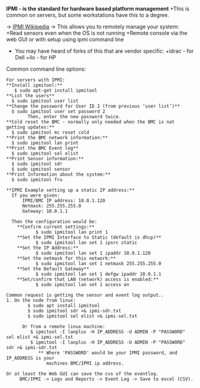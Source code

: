 
**IPMI - is the standard for hardware based platform management**
+This is common on servers, but some workstations have this to a degree.

-> [IPMI Wikipedia](https://en.wikipedia.org/wiki/Intelligent_Platform_Management_Interface)
-> This allows you to remotely manage your system:
  +Read sensors even when the OS is not running
  +Remote console via the web GUI or with setup using ipmi command line

- You may have heard of forks of this that are vendor specific:
   +idrac - for Dell
   +ilo - for HP

Common command line options:
```
For servers with IPMI:
**Install ipmitool:**
   $ sudo apt-get install ipmitool
**List the users**
  $ sudo ipmitool user list
**Change the password for User ID 2 (from previous ‘user list’)**
  $ sudo ipmitool user set password 2
        Then, enter the new password twice.
**Cold reset the BMC - normally only needed when the BMC is not getting updates:**
  $ sudo ipmitool mc reset cold
**Print the BMC network information:**
  $ sudo ipmitool lan print
**Print the BMC Event log**
  $ sudo ipmitool sel elist
**Print Sensor information:**
  $ sudo ipmitool sdr
  $ sudo ipmitool sensor
**Print Information about the system:**
  $ sudo ipmitool fru

**IPMI Example setting up a static IP address:**
  If you were given:
      IPMI/BMC IP address: 10.0.1.120
      Netmask: 255.255.255.0
      Gateway: 10.0.1.1

  Then the configuration would be:
    **Confirm current settings:**
           $ sudo ipmitool lan print 1
    **Set the IPMI Interface to Static (default is dhcp)**
           $ sudo ipmitool lan set 1 ipsrc static
    **Set the IP Address:**
           $ sudo ipmitool lan set 1 ipaddr 10.0.1.120
    **Set the netmask for this network:**
           $ sudo ipmitool lan set 1 netmask 255.255.255.0
    **Set the Default Gateway**
           $ sudo ipmitool lan set 1 defgw ipaddr 10.0.1.1
    **Set/confirm that LAN (network) access is enabled:**
           $ sudo ipmitool lan set 1 access on

Common request is getting the sensor and event log output..
1. On the node from linux:
        $ sudo apt install ipmitool
        $ sudo ipmitool sdr >& ipmi-sdr.txt
        $ sudo ipmitool sel elist >& ipmi-sel.txt
        
      Or from a remote linux machine:
         $ ipmitool -I lanplus -H IP_ADDRESS -U ADMIN -P "PASSWORD" sel elist >& ipmi-sel.txt
         $ ipmitool -I lanplus -H IP_ADDRESS -U ADMIN -P "PASSWORD" sdr >& ipmi-sdr.txt
            ** Where 'PASSWORD' would be your IPMI password, and IP_ADDRESS is your  
               machines BMC/IPMI ip address.
 
Or at least the Web GUI can save the cvs of the eventlog.
     BMC/IPMI -> Logs and Reports -> Event Log -> Save to excel (CSV).
```
